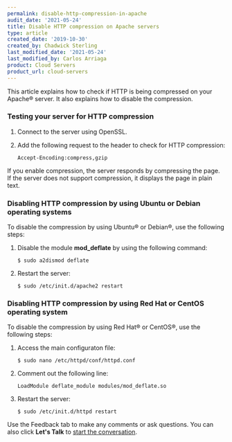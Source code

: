 ```yaml
---
permalink: disable-http-compression-in-apache
audit_date: '2021-05-24'
title: Disable HTTP compression on Apache servers 
type: article
created_date: '2019-10-30'
created_by: Chadwick Sterling
last_modified_date: '2021-05-24'
last_modified_by: Carlos Arriaga
product: Cloud Servers
product_url: cloud-servers
---
```


This article explains how to check if HTTP is being compressed on your Apache&reg; server. It also explains how to disable the compression. 

### Testing your server for HTTP compression 

1. Connect to the server using OpenSSL.

2. Add the following request to the header to check for HTTP compression:

       Accept-Encoding:compress,gzip

If you enable compression, the server responds by compressing the page. If the server does not support compression, it  displays the page in plain text. 

### Disabling HTTP compression by using Ubuntu or Debian operating systems

To disable the compression by using Ubuntu&reg; or Debian&reg;, use the following steps:

1. Disable the module **mod_deflate** by using the following command:

       $ sudo a2dismod deflate

2. Restart the server:

       $ sudo /etc/init.d/apache2 restart

### Disabling HTTP compression by using Red Hat or CentOS operating system

To disable the compression by using Red Hat&reg; or CentOS&reg;, use the following steps:

1. Access the main configuraton file:

       $ sudo nano /etc/httpd/conf/httpd.conf

2. Comment out the following line:

       LoadModule deflate_module modules/mod_deflate.so

3. Restart the server:

       $ sudo /etc/init.d/httpd restart

Use the Feedback tab to make any comments or ask questions. You can also click
**Let's Talk** to [start the conversation](https://www.rackspace.com/). 

